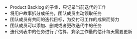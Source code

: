 
- Product Backlog 的子集，只记录当前迭代的工作
- 将用户故事拆分成任务，团队成员主动领取任务
- 团队成员有共同的迭代目标，为交付可工作的成果而努力
- 团队成员可以添加、删减或者更改迭代中的任务
- 迭代列表中的任务进行了估算，剩余工作量的估计每天需要更新
